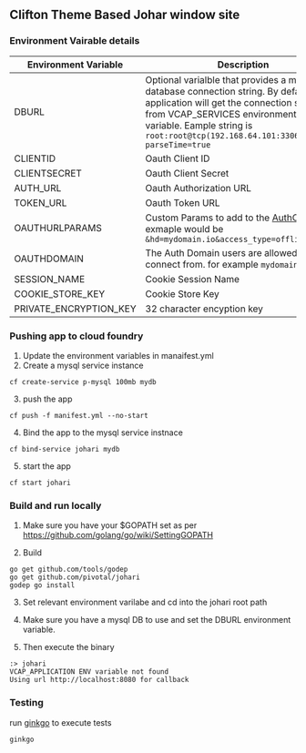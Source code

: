 

## Clifton Theme Based Johar window site

### Environment Vairable details

| Environment Variable  | Description |
| ------------- | ------------- |
| DBURL  | Optional varialble that provides a mysql database connection string.  By default application will get the connection string from VCAP_SERVICES environmental variable.  Eample string is `root:root@tcp(192.168.64.101:3306)/johari?parseTime=true`  |
| CLIENTID  | Oauth Client ID  |
| CLIENTSECRET  | Oauth Client Secret  |
| AUTH_URL  | Oauth Authorization URL  |
| TOKEN_URL  | Oauth Token URL  |
| OAUTHURLPARAMS  | Custom Params to add to the [AuthCodeURL](https://godoc.org/golang.org/x/oauth2#Config.AuthCodeURL).  exmaple would be `&hd=mydomain.io&access_type=offline` |
| OAUTHDOMAIN  | The Auth Domain users are allowed to connect from.  for example `mydomain.io`  |
| SESSION_NAME  | Cookie Session Name  |
| COOKIE_STORE_KEY  | Cookie Store Key  |
| PRIVATE_ENCRYPTION_KEY | 32 character encyption key |


### Pushing app to cloud foundry

1. Update the environment variables in manaifest.yml 
2. Create a mysql service instance

```
cf create-service p-mysql 100mb mydb
```

3. push the app

```
cf push -f manifest.yml --no-start
```

4. Bind the app to the mysql service instnace

```
cf bind-service johari mydb 
```

5. start the app

```
cf start johari
```




### Build and run locally

1. Make sure you have your $GOPATH set as per https://github.com/golang/go/wiki/SettingGOPATH

2. Build

```
go get github.com/tools/godep
go get github.com/pivotal/johari
godep go install
```

3. Set relevant environment varilabe and cd into the johari root path

4.  Make sure you have a mysql DB to use and set the DBURL environment variable.

5. Then execute the binary

```
:> johari 
VCAP_APPLICATION ENV variable not found
Using url http://localhost:8080 for callback
```


### Testing

run [ginkgo](https://github.com/onsi/ginkgo) to execute tests 

```
ginkgo 
```





